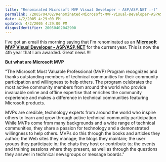 ```yaml
---
title: "Renominated Microsoft MVP Visual Developer - ASP/ASP.NET :-)"
permalink: /2005/04/02/Renominated-Microsoft-MVP-Visual-Developer-ASPASPNET-)/
date: 4/2/2005 4:29:00 PM
updated: 4/2/2005 4:29:00 PM
disqusIdentifier: 20050402042900
---
```


I've got an email this morning saying that I'm renominated as an **[Microsoft MVP Visual Developer - ASP/ASP.NET](https://mvp.microsoft.com/en-us/PublicProfile/7749?fullName=Laurent%20Kemp%C3%A9)** for the current year. This is now the 4th year that I am awarded. Great news !!!

<!-- more -->

**But what are Microsoft MVP**

"The Microsoft Most Valuable Professional (MVP) Program recognizes and thanks 
outstanding members of technical communities for their community participation 
and willingness to help others. The program celebrates the most active community 
members from around the world who provide invaluable online and offline 
expertise that enriches the community experience and makes a difference in 
technical communities featuring Microsoft products.

MVPs are credible, technology experts from around the world who inspire 
others to learn and grow through active technical community participation. While 
MVPs come from many backgrounds and a wide range of technical communities, they 
share a passion for technology and a demonstrated willingness to help others. 
MVPs do this through the books and articles they author; the Web sites they 
manage; the blogs they maintain; the user groups they participate in; the chats 
they host or contribute to; the events and training sessions where they present, 
as well as through the questions they answer in technical newsgroups or message 
boards."
